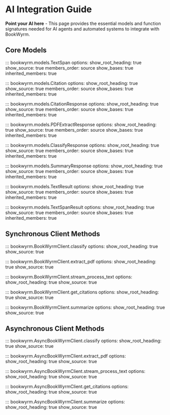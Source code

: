 # AI Integration Guide

**Point your AI here** - This page provides the essential models and function signatures needed for AI agents and automated systems to integrate with BookWyrm.

## Core Models

::: bookwyrm.models.TextSpan
    options:
      show_root_heading: true
      show_source: true
      members_order: source
      show_bases: true
      inherited_members: true

::: bookwyrm.models.Citation
    options:
      show_root_heading: true
      show_source: true
      members_order: source
      show_bases: true
      inherited_members: true

::: bookwyrm.models.CitationResponse
    options:
      show_root_heading: true
      show_source: true
      members_order: source
      show_bases: true
      inherited_members: true

::: bookwyrm.models.PDFExtractResponse
    options:
      show_root_heading: true
      show_source: true
      members_order: source
      show_bases: true
      inherited_members: true

::: bookwyrm.models.ClassifyResponse
    options:
      show_root_heading: true
      show_source: true
      members_order: source
      show_bases: true
      inherited_members: true

::: bookwyrm.models.SummaryResponse
    options:
      show_root_heading: true
      show_source: true
      members_order: source
      show_bases: true
      inherited_members: true

::: bookwyrm.models.TextResult
    options:
      show_root_heading: true
      show_source: true
      members_order: source
      show_bases: true
      inherited_members: true

::: bookwyrm.models.TextSpanResult
    options:
      show_root_heading: true
      show_source: true
      members_order: source
      show_bases: true
      inherited_members: true

## Synchronous Client Methods

::: bookwyrm.BookWyrmClient.classify
    options:
      show_root_heading: true
      show_source: true

::: bookwyrm.BookWyrmClient.extract_pdf
    options:
      show_root_heading: true
      show_source: true

::: bookwyrm.BookWyrmClient.stream_process_text
    options:
      show_root_heading: true
      show_source: true

::: bookwyrm.BookWyrmClient.get_citations
    options:
      show_root_heading: true
      show_source: true

::: bookwyrm.BookWyrmClient.summarize
    options:
      show_root_heading: true
      show_source: true

## Asynchronous Client Methods

::: bookwyrm.AsyncBookWyrmClient.classify
    options:
      show_root_heading: true
      show_source: true

::: bookwyrm.AsyncBookWyrmClient.extract_pdf
    options:
      show_root_heading: true
      show_source: true

::: bookwyrm.AsyncBookWyrmClient.stream_process_text
    options:
      show_root_heading: true
      show_source: true

::: bookwyrm.AsyncBookWyrmClient.get_citations
    options:
      show_root_heading: true
      show_source: true

::: bookwyrm.AsyncBookWyrmClient.summarize
    options:
      show_root_heading: true
      show_source: true
